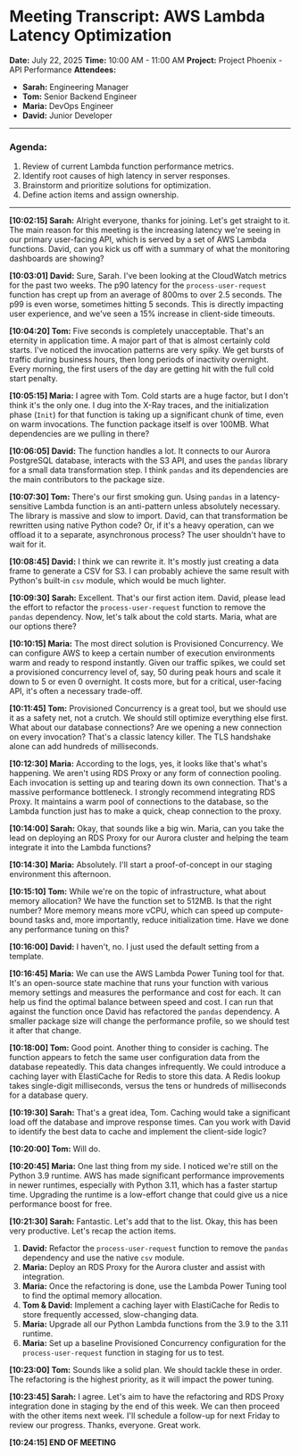 # Meeting Transcript: AWS Lambda Latency Optimization

**Date:** July 22, 2025
**Time:** 10:00 AM - 11:00 AM
**Project:** Project Phoenix - API Performance
**Attendees:**
- **Sarah:** Engineering Manager
- **Tom:** Senior Backend Engineer
- **Maria:** DevOps Engineer
- **David:** Junior Developer

---

### Agenda:
1.  Review of current Lambda function performance metrics.
2.  Identify root causes of high latency in server responses.
3.  Brainstorm and prioritize solutions for optimization.
4.  Define action items and assign ownership.

---

**[10:02:15] Sarah:** Alright everyone, thanks for joining. Let's get straight to it. The main reason for this meeting is the increasing latency we're seeing in our primary user-facing API, which is served by a set of AWS Lambda functions. David, can you kick us off with a summary of what the monitoring dashboards are showing?

**[10:03:01] David:** Sure, Sarah. I've been looking at the CloudWatch metrics for the past two weeks. The p90 latency for the `process-user-request` function has crept up from an average of 800ms to over 2.5 seconds. The p99 is even worse, sometimes hitting 5 seconds. This is directly impacting user experience, and we've seen a 15% increase in client-side timeouts.

**[10:04:20] Tom:** Five seconds is completely unacceptable. That's an eternity in application time. A major part of that is almost certainly cold starts. I've noticed the invocation patterns are very spiky. We get bursts of traffic during business hours, then long periods of inactivity overnight. Every morning, the first users of the day are getting hit with the full cold start penalty.

**[10:05:15] Maria:** I agree with Tom. Cold starts are a huge factor, but I don't think it's the only one. I dug into the X-Ray traces, and the initialization phase (`Init`) for that function is taking up a significant chunk of time, even on warm invocations. The function package itself is over 100MB. What dependencies are we pulling in there?

**[10:06:05] David:** The function handles a lot. It connects to our Aurora PostgreSQL database, interacts with the S3 API, and uses the `pandas` library for a small data transformation step. I think `pandas` and its dependencies are the main contributors to the package size.

**[10:07:30] Tom:** There's our first smoking gun. Using `pandas` in a latency-sensitive Lambda function is an anti-pattern unless absolutely necessary. The library is massive and slow to import. David, can that transformation be rewritten using native Python code? Or, if it's a heavy operation, can we offload it to a separate, asynchronous process? The user shouldn't have to wait for it.

**[10:08:45] David:** I think we can rewrite it. It's mostly just creating a data frame to generate a CSV for S3. I can probably achieve the same result with Python's built-in `csv` module, which would be much lighter.

**[10:09:30] Sarah:** Excellent. That's our first action item. David, please lead the effort to refactor the `process-user-request` function to remove the `pandas` dependency. Now, let's talk about the cold starts. Maria, what are our options there?

**[10:10:15] Maria:** The most direct solution is Provisioned Concurrency. We can configure AWS to keep a certain number of execution environments warm and ready to respond instantly. Given our traffic spikes, we could set a provisioned concurrency level of, say, 50 during peak hours and scale it down to 5 or even 0 overnight. It costs more, but for a critical, user-facing API, it's often a necessary trade-off.

**[10:11:45] Tom:** Provisioned Concurrency is a great tool, but we should use it as a safety net, not a crutch. We should still optimize everything else first. What about our database connections? Are we opening a new connection on every invocation? That's a classic latency killer. The TLS handshake alone can add hundreds of milliseconds.

**[10:12:30] Maria:** According to the logs, yes, it looks like that's what's happening. We aren't using RDS Proxy or any form of connection pooling. Each invocation is setting up and tearing down its own connection. That's a massive performance bottleneck. I strongly recommend integrating RDS Proxy. It maintains a warm pool of connections to the database, so the Lambda function just has to make a quick, cheap connection to the proxy.

**[10:14:00] Sarah:** Okay, that sounds like a big win. Maria, can you take the lead on deploying an RDS Proxy for our Aurora cluster and helping the team integrate it into the Lambda functions?

**[10:14:30] Maria:** Absolutely. I'll start a proof-of-concept in our staging environment this afternoon.

**[10:15:10] Tom:** While we're on the topic of infrastructure, what about memory allocation? We have the function set to 512MB. Is that the right number? More memory means more vCPU, which can speed up compute-bound tasks and, more importantly, reduce initialization time. Have we done any performance tuning on this?

**[10:16:00] David:** I haven't, no. I just used the default setting from a template.

**[10:16:45] Maria:** We can use the AWS Lambda Power Tuning tool for that. It's an open-source state machine that runs your function with various memory settings and measures the performance and cost for each. It can help us find the optimal balance between speed and cost. I can run that against the function once David has refactored the `pandas` dependency. A smaller package size will change the performance profile, so we should test it after that change.

**[10:18:00] Tom:** Good point. Another thing to consider is caching. The function appears to fetch the same user configuration data from the database repeatedly. This data changes infrequently. We could introduce a caching layer with ElastiCache for Redis to store this data. A Redis lookup takes single-digit milliseconds, versus the tens or hundreds of milliseconds for a database query.

**[10:19:30] Sarah:** That's a great idea, Tom. Caching would take a significant load off the database and improve response times. Can you work with David to identify the best data to cache and implement the client-side logic?

**[10:20:00] Tom:** Will do.

**[10:20:45] Maria:** One last thing from my side. I noticed we're still on the Python 3.9 runtime. AWS has made significant performance improvements in newer runtimes, especially with Python 3.11, which has a faster startup time. Upgrading the runtime is a low-effort change that could give us a nice performance boost for free.

**[10:21:30] Sarah:** Fantastic. Let's add that to the list. Okay, this has been very productive. Let's recap the action items.

1.  **David:** Refactor the `process-user-request` function to remove the `pandas` dependency and use the native `csv` module.
2.  **Maria:** Deploy an RDS Proxy for the Aurora cluster and assist with integration.
3.  **Maria:** Once the refactoring is done, use the Lambda Power Tuning tool to find the optimal memory allocation.
4.  **Tom & David:** Implement a caching layer with ElastiCache for Redis to store frequently accessed, slow-changing data.
5.  **Maria:** Upgrade all our Python Lambda functions from the 3.9 to the 3.11 runtime.
6.  **Maria:** Set up a baseline Provisioned Concurrency configuration for the `process-user-request` function in staging for us to test.

**[10:23:00] Tom:** Sounds like a solid plan. We should tackle these in order. The refactoring is the highest priority, as it will impact the power tuning.

**[10:23:45] Sarah:** I agree. Let's aim to have the refactoring and RDS Proxy integration done in staging by the end of this week. We can then proceed with the other items next week. I'll schedule a follow-up for next Friday to review our progress. Thanks, everyone. Great work.

**[10:24:15] END OF MEETING**

